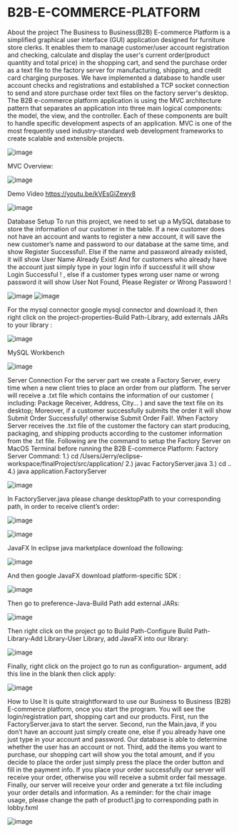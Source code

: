 # B2B-E-COMMERCE-PLATFORM

About the project
The Business to Business(B2B) E-commerce Platform is a simplified graphical user interface
(GUI) application designed for furniture store clerks. It enables them to manage
customer/user account registration and checking, calculate and display the user's current
order(product quantity and total price) in the shopping cart, and send the purchase order
as a text file to the factory server for manufacturing, shipping, and credit card charging
purposes. We have implemented a database to handle user account checks and
registrations and established a TCP socket connection to send and store purchase order
text files on the factory server's desktop. The B2B e-commerce platform application is using
the MVC architecture pattern that separates an application into three main logical
components: the model, the view, and the controller. Each of these components are built
to handle specific development aspects of an application. MVC is one of the most
frequently used industry-standard web development frameworks to create scalable and
extensible projects.

![image](https://github.com/wayne540500/B2B-E-COMMERCE-PLATFORM/assets/69573286/b534af58-2033-46dc-8657-9af1ac49ffe7)

MVC Overview:

![image](https://github.com/wayne540500/B2B-E-COMMERCE-PLATFORM/assets/69573286/58867d41-6d4d-4e56-86c0-160e7c0daa81)

Demo Video
https://youtu.be/kVEsGiZewy8

![image](https://github.com/wayne540500/B2B-E-COMMERCE-PLATFORM/assets/69573286/ccd11e0c-0ee7-43ca-aa90-6fc703a6daa8)

Database Setup
To run this project, we need to set up a MySQL database to store the information of our customer in the table. If a new customer does not have an account and wants to register a new account, it will save the new customer’s name and password to our database at the same time, and show Register Successful!. Else if the name and password already existed, it will show User Name Already Exist! And for customers who already have the account just simply type in your login info if successful it will show Login Successful ! , else if a customer types wrong user name or wrong password it will show User Not Found, Please Register or Wrong Password ! 

![image](https://github.com/wayne540500/B2B-E-COMMERCE-PLATFORM/assets/69573286/cbc952df-47f4-4f1b-a010-30bff98912a3)
![image](https://github.com/wayne540500/B2B-E-COMMERCE-PLATFORM/assets/69573286/17cd395f-501f-4b93-afe7-962a63fd47e0)

For the mysql connector google mysql connector and download it, then right click on the project-properties-Build Path-Library, add externals JARs to your library :

![image](https://github.com/wayne540500/B2B-E-COMMERCE-PLATFORM/assets/69573286/cf88af52-2b3b-40cc-b23e-da6676748d89)

MySQL Workbench

![image](https://github.com/wayne540500/B2B-E-COMMERCE-PLATFORM/assets/69573286/a0536ebf-73df-4ad0-bfa0-cfbbf382a05c)

Server Connection
For the server part we create a Factory Server, every time when a new client tries to place an order from our platform. The server will receive a .txt file which contains  the information of our customer ( including: Package Receiver, Address, City… ) and save the text file on its desktop; Moreover, if a customer successfully submits the order it will show Submit Order Successfully! otherwise Submit Order Fail!. When Factory Server receives the .txt file of the customer the factory can start producing, packaging, and shipping products according to the customer information from the .txt file.
Following are the command to setup the Factory Server on MacOS Terminal before running the B2B E-commerce Platform:
Factory Server Command:
1.)	 cd /Users/Jerry/eclipse-workspace/finalProject/src/application/
2.)	 javac FactoryServer.java
3.)	 cd ..
4.)	 java application.FactoryServer

![image](https://github.com/wayne540500/B2B-E-COMMERCE-PLATFORM/assets/69573286/026f40f1-1b89-4b21-899d-b338c35244bc)

In FactoryServer.java please change desktopPath to your corresponding path, in order to receive client’s order:

![image](https://github.com/wayne540500/B2B-E-COMMERCE-PLATFORM/assets/69573286/2f89e1e3-64a0-4f20-98ee-a0bdc443b9e3)

![image](https://github.com/wayne540500/B2B-E-COMMERCE-PLATFORM/assets/69573286/65b11765-7a67-4c2a-ab01-3652b78b11cd)

JavaFX
In eclipse java marketplace download the following:

![image](https://github.com/wayne540500/B2B-E-COMMERCE-PLATFORM/assets/69573286/0b42a177-bfa1-423e-93a3-91bd73093f1a)

And then google JavaFX download platform-specific SDK :

![image](https://github.com/wayne540500/B2B-E-COMMERCE-PLATFORM/assets/69573286/52673770-e17a-4fc2-a740-f2b2421c6e03)

Then go to preference-Java-Build Path add external JARs:

![image](https://github.com/wayne540500/B2B-E-COMMERCE-PLATFORM/assets/69573286/cb092779-5fbe-4f2d-b739-896bf59fa8ba)

Then right click on the project go to Build Path-Configure Build Path-Library-Add Library-User Library, add JavaFX into our library:

![image](https://github.com/wayne540500/B2B-E-COMMERCE-PLATFORM/assets/69573286/a2f128f5-b3e3-439a-872d-a710d713d5fd)

Finally, right click on the project go to run as configuration- argument, add this line in the blank then click apply:

![image](https://github.com/wayne540500/B2B-E-COMMERCE-PLATFORM/assets/69573286/7ff31cfc-d64d-4485-9b8c-c6a1ba56df94)

How to Use
It is quite straightforward to use our Business to Business (B2B) E-commerce platform, once you start the program. You will see the login/registration part, shopping cart and our products. 
First, run the FactoryServer.java to start the server.
Second, run the Main.java, if you don’t have an account just simply create one, else if you already have one just type in your account and password. Our database is able to determine whether the user has an account or not.
Third, add the items you want to purchase, our shopping cart will show you the total amount, and if you decide to place the order just simply press the place the order button and fill in the payment info. If you place your order successfully our server will receive your order, otherwise you will receive a submit order fail message.
Finally, our server will receive your order and generate a txt file including your order details and information.
As a reminder: for the chair image usage, please change the path of product1.jpg to corresponding path in lobby.fxml

![image](https://github.com/wayne540500/B2B-E-COMMERCE-PLATFORM/assets/69573286/07dbadf2-dcb5-4b0f-b6ea-efd2f2ea5585)
